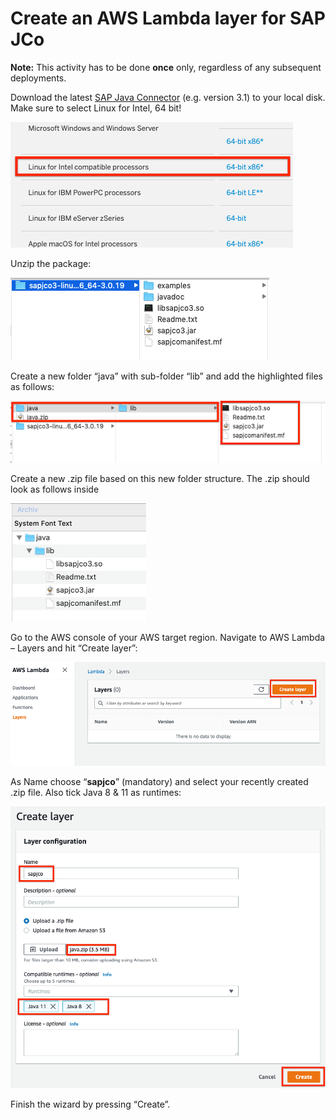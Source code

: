# Create an AWS Lambda layer for SAP JCo

**Note:** This activity has to be done **once** only, regardless of any subsequent deployments.

Download the latest [SAP Java Connector](https://support.sap.com/en/product/connectors/jco.html) (e.g. version 3.1) to your local disk.
Make sure to select Linux for Intel, 64 bit!

![SAPDownload](../assets/ly0.png)

Unzip the package:

![Imgur](../assets/ly1.png)

Create a new folder “java” with sub-folder “lib” and add the highlighted files as follows:

![Imgur](../assets/ly2.png)

Create a new .zip file based on this new folder structure. The .zip should look as follows inside

![Imgur](../assets/ly3.png)

Go to the AWS console of your AWS target region. Navigate to AWS Lambda – Layers and hit “Create layer”:

![Imgur](../assets/ly4.png)

As Name choose “**sapjco**” (mandatory) and select your recently created .zip file. Also tick Java 8 & 11 as runtimes:

![Imgur](../assets/ly5.png)

Finish the wizard by pressing “Create”.